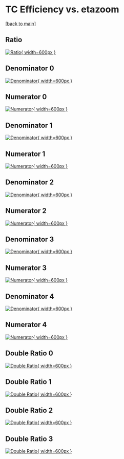 # TC Efficiency vs. etazoom

[[back to main](./)]



## Ratio

[![Ratio](../mtv/var/TC_base_0_1_eff_etazoom.png){ width=600px }](../mtv/var/TC_base_0_1_eff_etazoom.pdf)

## Denominator 0

[![Denominator](../mtv/den/TC_base_0_1_eff_etazoom_den0.png){ width=600px }](../mtv/den/TC_base_0_1_eff_etazoom_den0.pdf)

## Numerator 0

[![Numerator](../mtv/num/TC_base_0_1_eff_etazoom_num0.png){ width=600px }](../mtv/num/TC_base_0_1_eff_etazoom_num0.pdf)

## Denominator 1

[![Denominator](../mtv/den/TC_base_0_1_eff_etazoom_den1.png){ width=600px }](../mtv/den/TC_base_0_1_eff_etazoom_den1.pdf)

## Numerator 1

[![Numerator](../mtv/num/TC_base_0_1_eff_etazoom_num1.png){ width=600px }](../mtv/num/TC_base_0_1_eff_etazoom_num1.pdf)

## Denominator 2

[![Denominator](../mtv/den/TC_base_0_1_eff_etazoom_den2.png){ width=600px }](../mtv/den/TC_base_0_1_eff_etazoom_den2.pdf)

## Numerator 2

[![Numerator](../mtv/num/TC_base_0_1_eff_etazoom_num2.png){ width=600px }](../mtv/num/TC_base_0_1_eff_etazoom_num2.pdf)

## Denominator 3

[![Denominator](../mtv/den/TC_base_0_1_eff_etazoom_den3.png){ width=600px }](../mtv/den/TC_base_0_1_eff_etazoom_den3.pdf)

## Numerator 3

[![Numerator](../mtv/num/TC_base_0_1_eff_etazoom_num3.png){ width=600px }](../mtv/num/TC_base_0_1_eff_etazoom_num3.pdf)

## Denominator 4

[![Denominator](../mtv/den/TC_base_0_1_eff_etazoom_den4.png){ width=600px }](../mtv/den/TC_base_0_1_eff_etazoom_den4.pdf)

## Numerator 4

[![Numerator](../mtv/num/TC_base_0_1_eff_etazoom_num4.png){ width=600px }](../mtv/num/TC_base_0_1_eff_etazoom_num4.pdf)

## Double Ratio 0

[![Double Ratio](../mtv/ratio/TC_base_0_1_eff_etazoom_ratio0.png){ width=600px }](../mtv/ratio/TC_base_0_1_eff_etazoom_ratio0.pdf)

## Double Ratio 1

[![Double Ratio](../mtv/ratio/TC_base_0_1_eff_etazoom_ratio1.png){ width=600px }](../mtv/ratio/TC_base_0_1_eff_etazoom_ratio1.pdf)

## Double Ratio 2

[![Double Ratio](../mtv/ratio/TC_base_0_1_eff_etazoom_ratio2.png){ width=600px }](../mtv/ratio/TC_base_0_1_eff_etazoom_ratio2.pdf)

## Double Ratio 3

[![Double Ratio](../mtv/ratio/TC_base_0_1_eff_etazoom_ratio3.png){ width=600px }](../mtv/ratio/TC_base_0_1_eff_etazoom_ratio3.pdf)

